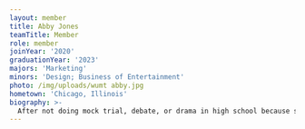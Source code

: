 ```yaml
---
layout: member
title: Abby Jones
teamTitle: Member
role: member
joinYear: '2020'
graduationYear: '2023'
majors: 'Marketing'
minors: 'Design; Business of Entertainment'
photo: /img/uploads/wumt abby.jpg
hometown: 'Chicago, Illinois'
biography: >-
  After not doing mock trial, debate, or drama in high school because she was "nerdy but not <i>that</i> nerdy," Abby soon caved to her dramatic tendencies after meeting her mock trial obsessed roommate in college. She was thrilled to join the team in her sophomore year and has loved creating outlandish characters that judges can describe as "sorta funny but DEEPLY unprofessional."
---
```

